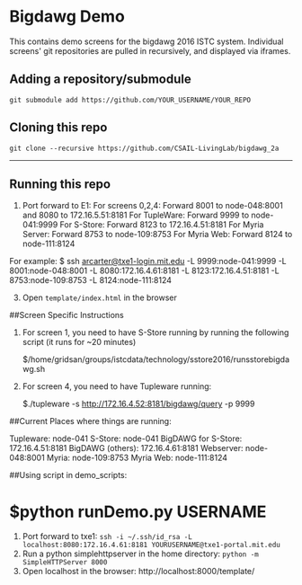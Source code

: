 # Bigdawg Demo
This contains demo screens for the bigdawg 2016 ISTC system. Individual screens' git repositories are pulled in recursively, and displayed via iframes.

## Adding a repository/submodule
`git submodule add https://github.com/YOUR_USERNAME/YOUR_REPO`

## Cloning this repo
`git clone --recursive https://github.com/CSAIL-LivingLab/bigdawg_2a`

----

## Running this repo

1. Port forward to E1:
For screens 0,2,4: Forward 8001 to node-048:8001 and 8080
to 172.16.5.51:8181
For TupleWare: Forward 9999 to node-041:9999
For S-Store: Forward 8123 to 172.16.4.51:8181
For Myria Server: Forward 8753 to node-109:8753
For Myria Web: Forward 8124 to node-111:8124

For example:
 $ ssh arcarter@txe1-login.mit.edu -L 9999:node-041:9999 -L 8001:node-048:8001 -L 8080:172.16.4.61:8181 -L 8123:172.16.4.51:8181 -L 8753:node-109:8753 -L 8124:node-111:8124

3. Open `template/index.html` in the browser


##Screen Specific Instructions
1. For screen 1, you need to have S-Store running by running the
following script (it runs for ~20 minutes)

	$/home/gridsan/groups/istcdata/technology/sstore2016/runsstorebigdawg.sh

2. For screen 4, you need to have Tupleware running:

   $./tupleware -s  http://172.16.4.52:8181/bigdawg/query -p 9999


##Current Places where things are running:

Tupleware: node-041
S-Store: node-041
BigDAWG for S-Store: 172.16.4.51:8181
BigDAWG (others): 172.16.4.61:8181
Webserver: node-048:8001
Myria: node-109:8753
Myria Web: node-111:8124

##Using script in demo_scripts:

$python runDemo.py USERNAME
=======
1. Port forward to txe1: `ssh -i ~/.ssh/id_rsa -L localhost:8080:172.16.4.61:8181 YOURUSERNAME@txe1-portal.mit.edu`
2. Run a python simplehttpserver in the home directory: `python -m SimpleHTTPServer 8000`
3. Open localhost in the browser: http://localhost:8000/template/
